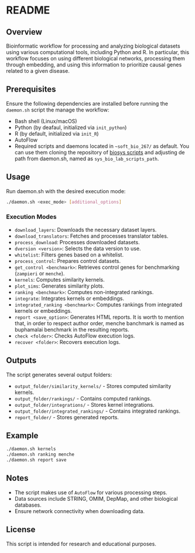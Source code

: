# README

## Overview
Bioinformatic workflow for processing and analyzing biological datasets using various computational tools, including Python and R. In particular, this workflow focuses on using different biological networks, processing them through embedding, and using this information to prioritize causal genes related to a given disease.

## Prerequisites
Ensure the following dependencies are installed before running the `daemon.sh` script the manage the workflow:

- Bash shell (Linux/macOS)
- Python (by deafaul, initialized via `init_python`)
- R (by default, initialized via `init_R`)
- AutoFlow
- Required scripts and daemons located in `~soft_bio_267/` as default. You can use them cloning the repository of [biosys scripts](https://github.com/seoanezonjic/sys_bio_lab_scripts.git) and adjusting de path from daemon.sh, named as `sys_bio_lab_scripts_path`.

## Usage
Run daemon.sh with the desired execution mode:

```sh
./daemon.sh <exec_mode> [additional_options]
```

### Execution Modes
- `download_layers`: Downloads the necessary dataset layers.
- `download_translators`: Fetches and processes translator tables.
- `process_download`: Processes downloaded datasets.
- `dversion <version>`: Selects the data version to use.
- `whitelist`: Filters genes based on a whitelist.
- `process_control`: Prepares control datasets.
- `get_control <benchmark>`: Retrieves control genes for benchmarking (`zampieri` or `menche`).
- `kernels`: Computes similarity kernels.
- `plot_sims`: Generates similarity plots.
- `ranking <benchmark>`: Computes non-integrated rankings.
- `integrate`: Integrates kernels or embeddings.
- `integrated_ranking <benchmark>`: Computes rankings from integrated kernels or embeddings.
- `report <save_option>`: Generates HTML reports. It is worth to mention that, in order to respect author order, menche banchmark is named as buphamalai benchmark in the resulting reports.
- `check <folder>`: Checks AutoFlow execution logs.
- `recover <folder>`: Recovers execution logs.

## Outputs
The script generates several output folders:
- `output_folder/similarity_kernels/` - Stores computed similarity kernels.
- `output_folder/rankings/` - Contains computed rankings.
- `output_folder/integrations/` - Stores kernel integrations.
- `output_folder/integrated_rankings/` - Contains integrated rankings.
- `report_folder/` - Stores generated reports.

## Example
```sh
./daemon.sh kernels
./daemon.sh ranking menche
./daemon.sh report save
```

## Notes
- The script makes use of `AutoFlow` for various processing steps.
- Data sources include STRING, OMIM, DepMap, and other biological databases.
- Ensure network connectivity when downloading data.

## License
This script is intended for research and educational purposes.

